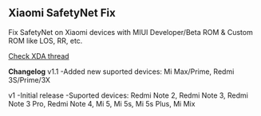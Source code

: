 ## Xiaomi SafetyNet Fix
Fix SafetyNet on Xiaomi devices with MIUI Developer/Beta ROM & Custom ROM like LOS, RR, etc.

[Check XDA thread](https://forum.xda-developers.com/apps/magisk/xiaomi-safetynet-fix-t3600431)

**Changelog**
v1.1
    -Added new suported devices: Mi Max/Prime, Redmi 3S/Prime/3X

v1
    -Initial release
    -Suported devices: Redmi Note 2, Redmi Note 3, Redmi Note 3 Pro, Redmi Note 4, Mi 5, Mi 5s, Mi 5s Plus, Mi Mix
